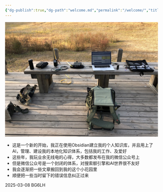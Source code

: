 ```yaml
---
{"dg-publish":true,"dg-path":"welcome.md","permalink":"/welcome/","title":"欢迎来到BG6LH的数字花园","pinned":true,"tags":["BG6LH","ODG","业余无线电","数字花园","gardenEntry","gardenEntry"],"dgHomeLink":"false","dgShowLocalGraph":"false","created":"2025-03-07, 03:59:33","updated":"2025-03-10, 02:33:47"}
---
```



![img-Welcome to BG6LH's Digital Garden.jpg|800](/img/user/assets/Welcome%20to%20BG6LH's%20Digital%20Garden/img-Welcome%20to%20BG6LH's%20Digital%20Garden.jpg)

- 这是一个新的开始，我正在使用Obsidian建立我的个人知识库，并且用上了AI，管理、建设我的本地化知识体系，包括我的工作、及爱好
- 这些年，我玩业余无线电的心得，大多数都发布在我的微信公众号上
- 但是微信公众号是一个封闭的体系，对搜索额引擎和AI世界很不友好
- 我会逐渐把一些文章搬回到我的这个小花园里
- 顺便把一些当时留下的错误信息纠正过来

2025-03-08 BG6LH

